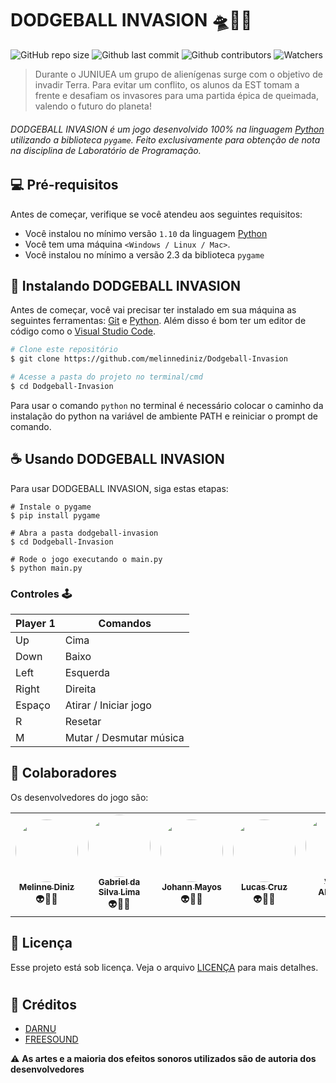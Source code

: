 # DODGEBALL INVASION 🛸🤾‍♀️

![GitHub repo size](https://img.shields.io/github/repo-size/melinnediniz/dodgeball-invasion?color=%23510d7a&style=for-the-badge)
![Github last commit](https://img.shields.io/github/last-commit/melinnediniz/dodgeball-invasion?color=%23510d7a&style=for-the-badge)
![Github contributors](https://img.shields.io/github/contributors/melinnediniz/Dodgeball-Invasion?color=%23510d7a&style=for-the-badge)
![Watchers](https://img.shields.io/github/watchers/melinnediniz/dodgeball-invasion?color=%233f125e&style=for-the-badge)
<!----<img src="exemplo-image.png" alt="exemplo imagem">--->

> Durante o JUNIUEA um grupo de alienígenas surge com o objetivo de invadir Terra. Para evitar um conflito, os alunos da EST tomam a frente e desafiam os invasores para uma partida épica de queimada, valendo o futuro do planeta!

###### DODGEBALL INVASION é um jogo desenvolvido 100% na linguagem [Python](https://www.python.org/) utilizando a biblioteca ``pygame``. Feito exclusivamente para obtenção de nota na disciplina de Laboratório de Programação.

## 💻 Pré-requisitos

Antes de começar, verifique se você atendeu aos seguintes requisitos:
* Você instalou no mínimo versão ``1.10`` da linguagem [Python](https://www.python.org/downloads/)
* Você tem uma máquina `<Windows / Linux / Mac>`.
* Você instalou no mínimo a versão 2.3 da biblioteca ``pygame``

## 🚀 Instalando DODGEBALL INVASION

Antes de começar, você vai precisar ter instalado em sua máquina as seguintes ferramentas: [Git](https://git-scm.com) e [Python](https://www.python.org/). Além disso é bom ter um editor de código como o [Visual Studio Code](https://code.visualstudio.com).


```bash
# Clone este repositório
$ git clone https://github.com/melinnediniz/Dodgeball-Invasion

# Acesse a pasta do projeto no terminal/cmd
$ cd Dodgeball-Invasion

```
Para usar o comando `python` no terminal é necessário colocar o caminho da instalação do python na variável de ambiente PATH e reiniciar o prompt de comando.


## ☕ Usando DODGEBALL INVASION

Para usar DODGEBALL INVASION, siga estas etapas:

```
# Instale o pygame
$ pip install pygame

# Abra a pasta dodgeball-invasion
$ cd Dodgeball-Invasion

# Rode o jogo executando o main.py
$ python main.py
```

### Controles 🕹️

|  Player 1     |Comandos  |
| ------------- | -------- |
| Up            |        Cima             |
| Down          |        Baixo            |
| Left          |       Esquerda          |
| Right         |       Direita           |
| Espaço        |  Atirar / Iniciar jogo |
| R             |         Resetar         |
| M             |  Mutar / Desmutar música  |

## 👥 Colaboradores

Os desenvolvedores do jogo são:

<table>
    <tr>
        <td align="center"><a href="https://github.com/melinnediniz"><img style="border-radius: 50%;" src="https://github.com/melinnediniz.png" width="100px;" alt=""/><br /><sub><b>Melinne Diniz</b></sub></a><br /><a>👽👩‍💻</a></td>
        <td align="center"><a href="https://github.com/GabrielSilvaSI"><img style="border-radius: 50%;" src="https://github.com/GabrielSilvaSI.png" width="100px;" alt=""/><br /><sub><b>Gabriel da Silva Lima</b></sub></a><br/><a>👽👨‍💻</a></td>
        <td align="center"><a href="https://github.com/JohannMayos"><img style="border-radius: 50%;" src="https://github.com/JohannMayos.png" width="100px;" alt=""/><br /><sub><b>Johann Mayos</b></sub></a><br /><a> 👽👨‍💻</a></td>
        <td align="center"><a href="https://github.com/olucascruz"><img style="border-radius: 50%;" src="https://github.com/olucascruz.png" width="100px;" alt=""/><br /><sub><b>Lucas Cruz</b></sub></a><br /><a>👽👨‍💻</a></td>
        <td align="center"><a href="https://github.com/VictorAlbaradoBraga"><img style="border-radius: 50%;" src="https://github.com/VictorAlbaradoBraga.png" width="100px;" alt=""/><br /><sub><b>Victor Albarado</b></sub></a><br /><a>👽👨‍💻</a></td>
    </tr>
</table>

## 📝 Licença

Esse projeto está sob licença. Veja o arquivo [LICENÇA](LICENSE.md) para mais detalhes.
#

## 🤝 Créditos

* [DARNU](https://darnuweb.blogspot.com/p/8-bits.html)
* [FREESOUND](https://freesound.org)

⚠️ **As artes e a maioria dos efeitos sonoros utilizados são de autoria dos desenvolvedores**
